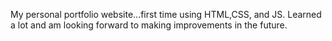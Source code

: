 My personal portfolio website...first time using HTML,CSS, and JS.  Learned a lot and am looking forward to making improvements in the future.  
